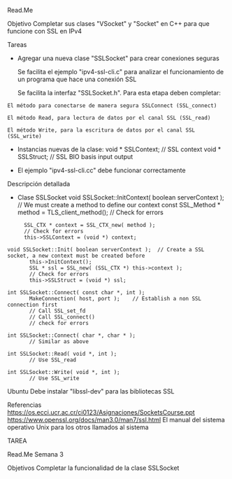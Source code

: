 
Read.Me


Objetivo
   Completar sus clases "VSocket" y "Socket" en C++ para que funcione con SSL en IPv4

Tareas

   - Agregar una nueva clase "SSLSocket" para crear conexiones seguras

     Se facilita el ejemplo "ipv4-ssl-cli.c" para analizar el funcionamiento de un programa que hace una conexión SSL

     Se facilita la interfaz "SSLSocket.h".  Para esta etapa deben completar:

	El método para conectarse de manera segura SSLConnect (SSL_connect)

	El método Read, para lectura de datos por el canal SSL (SSL_read)

	El método Write, para la escritura de datos por el canal SSL (SSL_write)

   - Instancias nuevas de la clase:
	void * SSLContext;	// SSL context
	void * SSLStruct;	// SSL BIO basis input output

   - El ejemplo "ipv4-ssl-cli.cc" debe funcionar correctamente

Descripción detallada
   - Clase SSLSocket
	void SSLSocket::InitContext( boolean serverContext );
           // We must create a method to define our context
           const SSL_Method * method = TLS_client_method();
           // Check for errors

           SSL_CTX * context = SSL_CTX_new( method );
           // Check for errors
           this->SSLContext = (void *) context;

	void SSLSocket::Init( boolean serverContext );	// Create a SSL socket, a new context must be created before
           this->InitContext();
           SSL * ssl = SSL_new( (SSL_CTX *) this->context );
           // Check for errors
           this->SSLStruct = (void *) ssl;

	int SSLSocket::Connect( const char *, int );
           MakeConnection( host, port );	// Establish a non SSL connection first
           // Call SSL_set_fd
           // Call SSL_connect()
           // check for errors

	int SSLSocket::Connect( char *, char * );
           // Similar as above

	int SSLSocket::Read( void *, int );
           // Use SSL_read

	int SSLSocket::Write( void *, int );
           // Use SSL_write


Ubuntu
	Debe instalar "libssl-dev" para las bibliotecas SSL
	
Referencias
   https://os.ecci.ucr.ac.cr/ci0123/Asignaciones/SocketsCourse.ppt
   https://www.openssl.org/docs/man3.0/man7/ssl.html
   El manual del sistema operativo Unix para los otros llamados al sistema


   TAREA 

   Read.Me Semana 3

Objetivos
   Completar la funcionalidad de la clase SSLSocket 